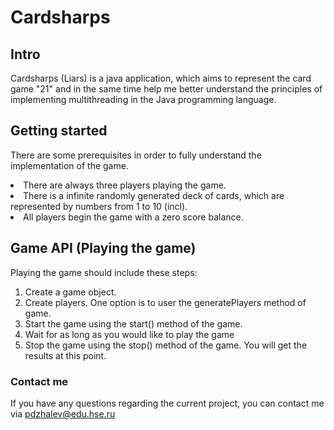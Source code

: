 # Cardsharps

## Intro
Cardsharps (Liars) is a java application, which aims to represent the card game "21" and in the same time
help me better understand the principles of implementing multithreading in the Java programming language.

## Getting started
There are some prerequisites in order to fully understand the implementation of the game.
<li>There are always three players playing the game.</li>
<li>There is a infinite randomly generated deck of cards, which are represented by numbers from 1 to 10 (incl).</li>
<li>All players begin the game with a zero score balance.</li>

## Game API (Playing the game)
Playing the game should include these steps:
<ol>
<li>Create a game object.</li>
<li>Create players. One option is to user the generatePlayers method of game.</li>
<li>Start the game using the start() method of the game.</li>
<li>Wait for as long as you would like to play the game</li>
<li>Stop the game using the stop() method of the game. You will get the results at this point.</li>
</ol>

### Contact me
If you have any questions regarding the current project, you can contact me via pdzhalev@edu.hse.ru